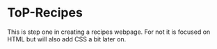 # ToP-Recipes
This is step one in creating a recipes webpage.  For not it is focused on HTML but will also add CSS a bit later on.
